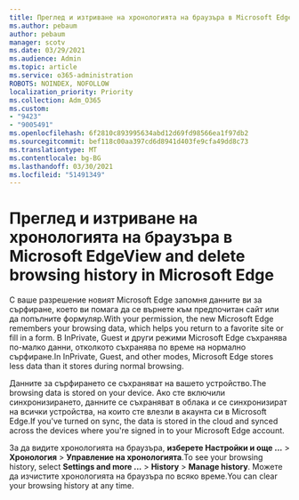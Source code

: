 ```yaml
---
title: Преглед и изтриване на хронологията на браузъра в Microsoft Edge
ms.author: pebaum
author: pebaum
manager: scotv
ms.date: 03/29/2021
ms.audience: Admin
ms.topic: article
ms.service: o365-administration
ROBOTS: NOINDEX, NOFOLLOW
localization_priority: Priority
ms.collection: Adm_O365
ms.custom:
- "9423"
- "9005491"
ms.openlocfilehash: 6f2810c893995634abd12d69fd98566ea1f97db2
ms.sourcegitcommit: bef118c00aa397cd6d8941d403fe9cfa49dd8c73
ms.translationtype: MT
ms.contentlocale: bg-BG
ms.lasthandoff: 03/30/2021
ms.locfileid: "51491349"
---
```

# <a name="view-and-delete-browsing-history-in-microsoft-edge"></a><span data-ttu-id="04461-102">Преглед и изтриване на хронологията на браузъра в Microsoft Edge</span><span class="sxs-lookup"><span data-stu-id="04461-102">View and delete browsing history in Microsoft Edge</span></span>

<span data-ttu-id="04461-103">С ваше разрешение новият Microsoft Edge запомня данните ви за сърфиране, което ви помага да се върнете към предпочитан сайт или да попълните формуляр.</span><span class="sxs-lookup"><span data-stu-id="04461-103">With your permission, the new Microsoft Edge remembers your browsing data, which helps you return to a favorite site or fill in a form.</span></span> <span data-ttu-id="04461-104">В InPrivate, Guest и други режими Microsoft Edge съхранява по-малко данни, отколкото съхранява по време на нормално сърфиране.</span><span class="sxs-lookup"><span data-stu-id="04461-104">In InPrivate, Guest, and other modes, Microsoft Edge stores less data than it stores during normal browsing.</span></span>

<span data-ttu-id="04461-105">Данните за сърфирането се съхраняват на вашето устройство.</span><span class="sxs-lookup"><span data-stu-id="04461-105">The browsing data is stored on your device.</span></span> <span data-ttu-id="04461-106">Ако сте включили синхронизирането, данните се съхраняват в облака и се синхронизират на всички устройства, на които сте влезли в акаунта си в Microsoft Edge.</span><span class="sxs-lookup"><span data-stu-id="04461-106">If you've turned on sync, the data is stored in the cloud and synced across the devices where you're signed in to your Microsoft Edge account.</span></span>

<span data-ttu-id="04461-107">За да видите хронологията на браузъра, **изберете Настройки и още ...**   >  **Хронология**  >  **Управление на хронологията**.</span><span class="sxs-lookup"><span data-stu-id="04461-107">To see your browsing history, select **Settings and more ...**  > **History** > **Manage history**.</span></span> <span data-ttu-id="04461-108">Можете да изчистите хронологията на браузъра по всяко време.</span><span class="sxs-lookup"><span data-stu-id="04461-108">You can clear your browsing history at any time.</span></span>